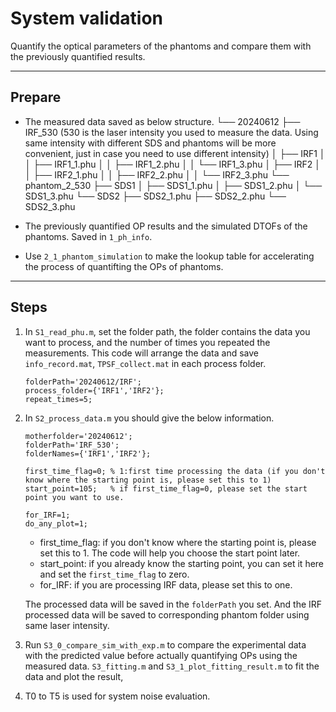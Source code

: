# System validation
Quantify the optical parameters of the phantoms and compare them with the previously quantified results.

---

## Prepare
* The measured data saved as below structure.
    └── 20240612
        ├── IRF_530  (530 is the laser intensity you used to measure the data. Using same intensity with different SDS and phantoms will be more convenient, just in case you need to use different intensity)
        │   ├── IRF1
        │   │   ├── IRF1_1.phu
        │   │   ├── IRF1_2.phu
        │   │   └── IRF1_3.phu
        │   ├── IRF2
        │   │   ├── IRF2_1.phu
        │   │   ├── IRF2_2.phu
        │   │   └── IRF2_3.phu
        └── phantom_2_530
            ├── SDS1
            │   ├── SDS1_1.phu
            │   ├── SDS1_2.phu
            │   └── SDS1_3.phu
            └── SDS2
                ├── SDS2_1.phu
                ├── SDS2_2.phu
                └── SDS2_3.phu

* The previously quantified OP results and the simulated DTOFs of the phantoms. Saved in `1_ph_info`.
* Use `2_1_phantom_simulation` to make the lookup table for accelerating the process of quantifting the OPs of phantoms.
---

## Steps

1. In `S1_read_phu.m`, set the folder path, the folder contains the data you want to process, and the number of times you repeated the measurements. This code will arrange the data and save `info_record.mat`, `TPSF_collect.mat` in each process folder. 
    
    ```matlab=12
    folderPath='20240612/IRF';
    process_folder={'IRF1','IRF2'};
    repeat_times=5;
    ```

2. In `S2_process_data.m` you should give the below information.
    ```matlab=22
    motherfolder='20240612';
    folderPath='IRF_530';
    folderNames={'IRF1','IRF2'};

    first_time_flag=0; % 1:first time processing the data (if you don't know where the starting point is, please set this to 1)
    start_point=105;   % if first_time_flag=0, please set the start point you want to use.

    for_IRF=1;
    do_any_plot=1;
    ```
    * first_time_flag: if you don't know where the starting point is, please set this to 1. The code will help you choose the start point later. 
    * start_point: if you already know the starting point, you can set it here and set the `first_time_flag` to zero.
    * for_IRF: if you are processing IRF data, please set this to one.
    
    The processed data will be saved in the `folderPath` you set. And the IRF processed data will be saved to corresponding phantom folder using same laser intensity.
    
3. Run `S3_0_compare_sim_with_exp.m` to compare the experimental data with the predicted value before actually quantifying OPs using the measured data. `S3_fitting.m` and `S3_1_plot_fitting_result.m` to fit the data and plot the result, 


4. T0 to T5 is used for system noise evaluation.
